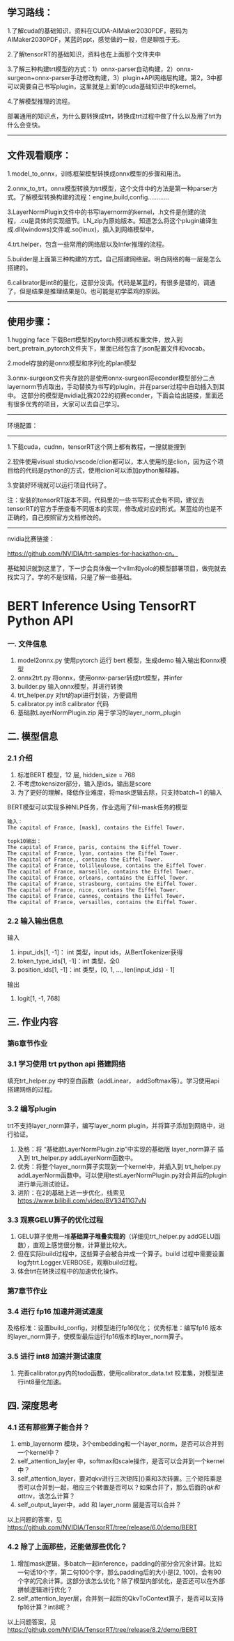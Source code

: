 学习路线：
--------------------------------------------------------------------
1.了解cuda的基础知识，资料在CUDA-AIMaker2030PDF，密码为AIMaker2030PDF，某蓝的ppt，感觉做的一般，但是聊胜于无。

2.了解tensorRT的基础知识，资料也在上面那个文件夹中

3.了解三种构建trt模型的方式：1）onnx-parser自动构建，2）onnx-surgeon+onnx-parser手动修改构建，3）plugin+API网络层构建。第2，3中都可以需要自己书写plugin，这里就是上面1的cuda基础知识中的kernel。

4.了解模型推理的流程。

部署通用的知识点，为什么要转换成trt，转换成trt过程中做了什么以及用了trt为什么会变快。

---------------------------------------------------------------------


文件观看顺序：
---------------------------------------------------------------------

1.model_to_onnx，训练框架模型转换成onnx模型的步骤和用法。

2.onnx_to_trt，onnx模型转换为trt模型，这个文件中的方法是第一种parser方式。了解模型转换构建的流程：engine,build,config............

3.LayerNormPlugin文件中的书写layernorm的kernel，.h文件是创建的流程，.cu是具体的实现细节。LN_zip为原始版本。知道怎么将这个plugin编译生成.dll(windows)文件或.so(linux)，插入到网络模型中。

4.trt.helper，包含一些常用的网络层以及Infer推理的流程。

5.builder是上面第三种构建的方式，自己搭建网络层。明白网络的每一层是怎么搭建的。

6.calibrator是int8的量化，这部分没调。代码是某蓝的，有很多是错的，调通了，但是结果是推理结果是0。也可能是初学菜鸡的原因。

-----------------------------------------------------------------------

使用步骤：
----------------------------------------------------------------------

1.hugging face 下载Bert模型的pytorch预训练权重文件，放入到bert_pretrain_pytorch文件夹下，里面已经包含了json配置文件和vocab。

2.model存放的是onnx模型和序列化的plan模型

3.onnx-surgeon文件夹存放的是使用onnx-surgeon将econder模型部分二点layernorm节点取出，手动替换为书写的plugin，并在parser过程中自动插入到其中。
这部分的模型是nvidia比赛2022的初赛econder，下面会给出链接，里面还有很多优秀的项目，大家可以去自己学习。

---------------------------------------------------------------------

环境配置：

--------------------------------------------------------------------

1.下载cuda，cudnn，tensorRT这个网上都有教程，一搜就能搜到

2.软件使用visual studio/vscode/clion都可以，本人使用的是clion，因为这个项目给的代码是python的方式，使用clion可以添加python解释器。

3.安装好环境就可以运行项目代码了。

注：安装的tensorRT版本不同，代码里的一些书写形式会有不同，建议去tensorRT的官方手册查看不同版本的实现，修改成对应的形式。某蓝给的也是不正确的，自己按照官方文档修改的。

-------------------------------------------------------------------

nvidia比赛链接：

https://github.com/NVIDIA/trt-samples-for-hackathon-cn。

基础知识就到这里了，下一步会具体做一个vllm和yolo的模型部署项目，做完就去找实习了。学的不是很精，只是了解一些基础。



# BERT Inference Using TensorRT Python API
### 一. 文件信息
1. model2onnx.py 使用pytorch 运行 bert 模型，生成demo 输入输出和onnx模型
2. onnx2trt.py 将onnx，使用onnx-parser转成trt模型，并infer
3. builder.py 输入onnx模型，并进行转换
4. trt_helper.py 对trt的api进行封装，方便调用
5. calibrator.py int8 calibrator 代码
6. 基础款LayerNormPlugin.zip 用于学习的layer_norm_plugin

## 二. 模型信息
### 2.1 介绍
1. 标准BERT 模型，12 层, hidden_size = 768
2. 不考虑tokensizer部分，输入是ids，输出是score
3. 为了更好的理解，降低作业难度，将mask逻辑去除，只支持batch=1 的输入

BERT模型可以实现多种NLP任务，作业选用了fill-mask任务的模型

```
输入：
The capital of France, [mask], contains the Eiffel Tower.

topk10输出：
The capital of France, paris, contains the Eiffel Tower.
The capital of France, lyon, contains the Eiffel Tower.
The capital of France,, contains the Eiffel Tower.
The capital of France, tolilleulouse, contains the Eiffel Tower.
The capital of France, marseille, contains the Eiffel Tower.
The capital of France, orleans, contains the Eiffel Tower.
The capital of France, strasbourg, contains the Eiffel Tower.
The capital of France, nice, contains the Eiffel Tower.
The capital of France, cannes, contains the Eiffel Tower.
The capital of France, versailles, contains the Eiffel Tower.
```

### 2.2 输入输出信息
输入
1. input_ids[1, -1]： int 类型，input ids，从BertTokenizer获得
2. token_type_ids[1, -1]：int 类型，全0
3. position_ids[1, -1]：int 类型，[0, 1, ..., len(input_ids) - 1]

输出
1. logit[1, -1, 768]
 
## 三. 作业内容

### 第6章节作业

### 3.1 学习使用 trt python api 搭建网络
填充trt_helper.py 中的空白函数（addLinear， addSoftmax等）。学习使用api 搭建网络的过程。

### 3.2 编写plugin
trt不支持layer_norm算子，编写layer_norm plugin，并将算子添加到网络中，进行验证。
1. 及格：将 “基础款LayerNormPlugin.zip”中实现的基础版 layer_norm算子 插入到 trt_helper.py addLayerNorm函数中。
2. 优秀：将整个layer_norm算子实现到一个kernel中，并插入到 trt_helper.py addLayerNorm函数中。可以使用testLayerNormPlugin.py对合并后的plugin进行单元测试验证。
3. 进阶：在2的基础上进一步优化，线索见 https://www.bilibili.com/video/BV1i3411G7vN

### 3.3 观察GELU算子的优化过程
1. GELU算子使用一堆**基础算子堆叠实现的**（详细见trt_helper.py addGELU函数），直观上感觉很分散，计算量比较大。  
2. 但在实际build过程中，这些算子会被合并成一个算子。build 过程中需要设置log为trt.Logger.VERBOSE，观察build过程。
3. 体会trt在转换过程中的加速优化操作。

### 第7章节作业

### 3.4 进行 fp16 加速并测试速度
及格标准：设置build_config，对模型进行fp16优化；
优秀标准：编写fp16 版本的layer_norm算子，使模型最后运行fp16版本的layer_norm算子。

### 3.5 进行 int8 加速并测试速度
1. 完善calibrator.py内的todo函数，使用calibrator_data.txt 校准集，对模型进行int8量化加速。

## 四. 深度思考
### 4.1 还有那些算子能合并？
1. emb_layernorm 模块，3个embedding和一个layer_norm，是否可以合并到一个kernel中？
2. self_attention_lay[er 中，softmax和scale操作，是否可以合并到一个kernel中？
3. self_attention_layer，要对qkv进行三次矩阵]()乘和3次转置。三个矩阵乘是否可以合并到一起，相应三个转置是否可以？如果合并了，那么后面的q*k和attn*v，该怎么计算？
4. self_output_layer中，add 和 layer_norm 层是否可以合并？

以上问题的答案，见 https://github.com/NVIDIA/TensorRT/tree/release/6.0/demo/BERT

### 4.2 除了上面那些，还能做那些优化？
1. 增加mask逻辑，多batch一起inference，padding的部分会冗余计算。比如一句话10个字，第二句100个字，那么padding后的大小是[2, 100]，会有90个字的冗余计算。这部分该怎么优化？除了模型内部优化，是否还可以在外部拼帧逻辑进行优化？
2. self_attention_layer层，合并到一起后的QkvToContext算子，是否可以支持fp16计算？int8呢？

以上问题答案，见 https://github.com/NVIDIA/TensorRT/tree/release/8.2/demo/BERT

